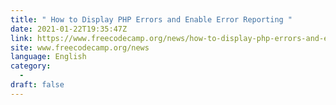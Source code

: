 ```yaml
---
title: " How to Display PHP Errors and Enable Error Reporting "
date: 2021-01-22T19:35:47Z
link: https://www.freecodecamp.org/news/how-to-display-php-errors-and-enable-error-reporting/?utm_medium=RSS&utm_source=news.12bit.vn
site: www.freecodecamp.org/news
language: English
category:
  -   
draft: false
---
```

